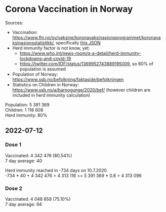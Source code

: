 # Corona Vaccination in Norway

Sources:

- Vaccination: <https://www.fhi.no/sv/vaksine/koronavaksinasjonsprogrammet/koronavaksinasjonsstatistikk/>, specifically [this JSON](https://www.fhi.no/api/chartdata/api/99119)
- Herd immunity factor is not know, yet:
  - <https://www.who.int/news-room/q-a-detail/herd-immunity-lockdowns-and-covid-19>
  - <https://twitter.com/IDF/status/1369952743889195009>, so 80% of population is assumed
- Population of Norway: <https://www.ssb.no/befolkning/faktaside/befolkningen>
- Statistics on Children in Norway: https://www.ssb.no/a/barnogunge/2020/bef/ (however children are included in herd immunity calculation)

Population: 5 391 369  
Children: 1 118 608  
Herd immunity: 80%  

## 2022-07-12

### Dose 1

Vaccinated: 4 342 476 (80.54%)  
7 day average: 40

Herd immunity reached in -734 days on 10.7.2020  
-734 * 40 + 4 342 476 = 4 313 116 >= 5 391 369 * 0.8 = 4 313 096

### Dose 2

Vaccinated: 4 048 658 (75.10%)  
7 day average: 94

